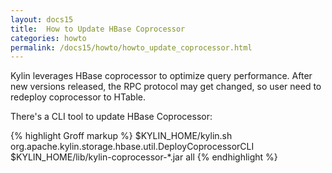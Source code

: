 ```yaml
---
layout: docs15
title:  How to Update HBase Coprocessor
categories: howto
permalink: /docs15/howto/howto_update_coprocessor.html
---
```


Kylin leverages HBase coprocessor to optimize query performance. After new versions released, the RPC protocol may get changed, so user need to redeploy coprocessor to HTable.

There's a CLI tool to update HBase Coprocessor:

{% highlight Groff markup %}
$KYLIN_HOME/kylin.sh org.apache.kylin.storage.hbase.util.DeployCoprocessorCLI $KYLIN_HOME/lib/kylin-coprocessor-*.jar all
{% endhighlight %}